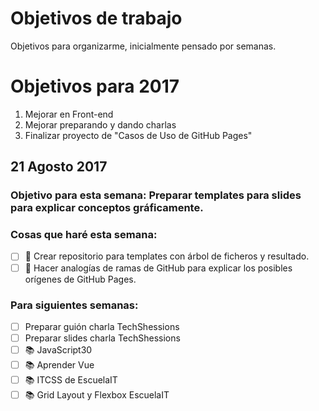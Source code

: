 Objetivos de trabajo 
==============

Objetivos para organizarme, inicialmente pensado por semanas. 

# Objetivos para 2017

1. Mejorar en Front-end
2. Mejorar preparando y dando charlas
3. Finalizar proyecto de "Casos de Uso de GitHub Pages" 


## 21 Agosto 2017

### Objetivo para esta semana: Preparar templates para slides para explicar conceptos gráficamente.

### Cosas que haré esta semana:

- [ ] 🚀 Crear repositorio para templates con árbol de ficheros y resultado.
- [ ] 💜 Hacer analogías de ramas de GitHub para explicar los posibles orígenes de GitHub Pages.

### Para siguientes semanas: 
- [ ] Preparar guión charla TechShessions
- [ ] Preparar slides charla TechShessions
- [ ] 📚 JavaScript30
- [ ] 📚 Aprender Vue
- [ ] 📚 ITCSS de EscuelaIT
- [ ] 📚 Grid Layout y Flexbox EscuelaIT
